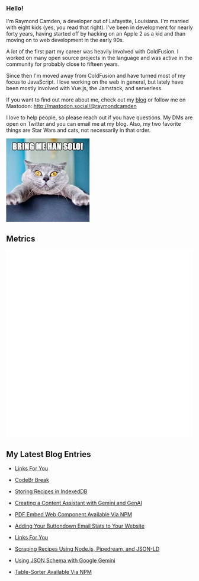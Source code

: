 ### Hello!

I'm Raymond Camden, a developer out of Lafayette, Louisiana. I'm married with eight kids (yes, you read that right). I've been in development for nearly forty years, having started off by hacking on an Apple 2 as a kid and than moving on to web development in the early 90s.

A lot of the first part my career was heavily involved with ColdFusion. I worked on many open source projects in the language and was active in the community for probably close to fifteen years. 

Since then I'm moved away from ColdFusion and have turned most of my focus to JavaScript. I love working on the web in general, but lately have been mostly involved with Vue.js, the Jamstack, and serverless. 

If you want to find out more about me, check out my [blog](https://www.raymondcamden.com) or follow me on Mastodon: <http://mastodon.social/@raymondcamden>

I love to help people, so please reach out if you have questions. My DMs are open on Twitter and you can email me at my blog. Also, my two favorite things are Star Wars and cats, not necessarily in that order.

![Star Wars cat](https://raw.githubusercontent.com/cfjedimaster/cfjedimaster/master/cat.jpg)

## Metrics

<picture>
  <img src="/github-metrics.svg" alt="Metrics">
</picture>

<!-- RSS -->
## My Latest Blog Entries

* [Links For You](https://www.raymondcamden.com/2024/06/29/links-for-you)

* [CodeBr Break](https://www.raymondcamden.com/2024/06/28/codebr-break)

* [Storing Recipes in IndexedDB](https://www.raymondcamden.com/2024/06/27/storing-recipes-in-indexeddb)

* [Creating a Content Assistant with Gemini and GenAI](https://www.raymondcamden.com/2024/06/24/creating-a-content-assistant-with-gemini-and-genai)

* [PDF Embed Web Component Available Via NPM](https://www.raymondcamden.com/2024/06/19/pdf-embed-web-component-available-via-npm)

* [Adding Your Buttondown Email Stats to Your Website](https://www.raymondcamden.com/2024/06/17/adding-your-buttondown-email-stats-to-your-website)

* [Links For You](https://www.raymondcamden.com/2024/06/15/links-for-you)

* [Scraping Recipes Using Node.js, Pipedream, and JSON-LD](https://www.raymondcamden.com/2024/06/12/scraping-recipes-using-nodejs-pipedream-and-json-ld)

* [Using JSON Schema with Google Gemini](https://www.raymondcamden.com/2024/06/11/using-json-schema-with-google-gemini)

* [Table-Sorter Available Via NPM](https://www.raymondcamden.com/2024/06/10/table-sorter-available-via-npm)

<!-- ENDRSS -->

